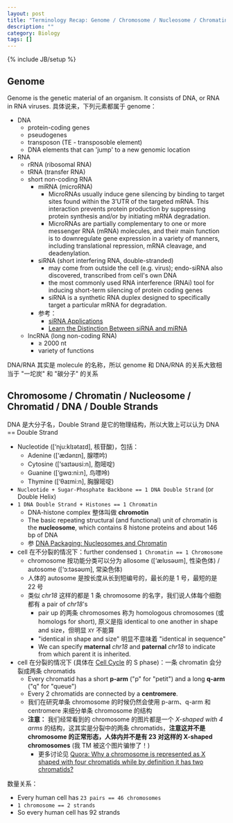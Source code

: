 ```yaml
---
layout: post
title: "Terminology Recap: Genome / Chromosome / Nucleosome / Chromatin / Chromatid / DNA / Double Strands"
description: ""
category: Biology
tags: []
---
```

{% include JB/setup %}

## Genome 

Genome is the genetic material of an organism. It consists of DNA, or RNA in RNA viruses. 具体说来，下列元素都属于 genome：

- DNA
    - protein-coding genes
    - pseudogenes
    - transposon (TE - transposoble element)
    - DNA elements that can 'jump' to a new genomic location
- RNA
    - rRNA (ribosomal RNA)
    - tRNA (transfer RNA)
    - short non-coding RNA
        - miRNA (microRNA)
            - MicroRNAs usually induce gene silencing by binding to target sites found within the 3’UTR of the targeted mRNA. This interaction prevents protein production by suppressing protein synthesis and/or by initiating mRNA degradation.
            - MicroRNAs are partially complementary to one or more messenger RNA (mRNA) molecules, and their main function is to downregulate gene expression in a variety of manners, including translational repression, mRNA cleavage, and deadenylation.
        - siRNA (short interfering RNA, double-stranded)
            - may come from outside the cell (e.g. virus); endo-siRNA also discovered, transcribed from cell's own DNA
            - the most commonly used RNA interference (RNAi) tool for inducing short-term silencing of protein coding genes
            - siRNA is a synthetic RNA duplex designed to specifically target a particular mRNA for degradation.
        - 参考：
            - [siRNA Applications](http://dharmacon.gelifesciences.com/applications/rna-interference/sirna/?rdr=true&LangType=2052&pageid=2147484497)
            - [Learn the Distinction Between siRNA and miRNA](https://www.thebalance.com/the-differences-between-sirna-and-mirna-375536)
    - lncRNA (long non-coding RNA)
        - $\ge$ 2000 nt
        - variety of functions

DNA/RNA 其实是 molecule 的名称，所以 genome 和 DNA/RNA 的关系大致相当于 "一坨炭" 和 "碳分子" 的关系

## Chromosome / Chromatin / Nucleosome / Chromatid / DNA / Double Strands

DNA 是大分子名，Double Strand 是它的物理结构，所以大致上可以认为 DNA == Double Strand

- Nucleotide ([‘nju:klɪətaɪd], 核苷酸)，包括：
    - Adenine ([‘ædənɪn], 腺嘌吟)
    - Cytosine ([‘saɪtəʊsi:n], 胞嘧啶)
    - Guanine ([‘gwɑ:ni:n], 鸟嘌呤)
    - Thymine ([‘θaɪmi:n], 胸腺嘧啶)
- `Nucleotide + Sugar-Phosphate Backbone == 1 DNA Double Strand` (or Double Helix)
- `1 DNA Double Strand + Histones == 1 Chromatin`
    - DNA-histone complex 整体叫做 **chromotin**
    - The basic repeating structural (and functional) unit of chromatin is the **nucleosome**, which contains 8 histone proteins and about 146 bp of DNA
    - 参 [DNA Packaging: Nucleosomes and Chromatin](https://www.nature.com/scitable/topicpage/dna-packaging-nucleosomes-and-chromatin-310)
- cell 在不分裂的情况下：further condensed `1 Chromatin == 1 Chromosome`
    - chromosome 按功能分类可以分为 allosome ([‘ælʊsəʊm], 性染色体) / autosome ([‘ɔ:təsəʊm], 常染色体)
    - 人体的 autosome 是按长度从长到短编号的，最长的是 1 号，最短的是 22 号
    - 类似 _chr18_ 这样的都是 1 条 chromosome 的名字，我们说人体每个细胞都有 a pair of _chr18_'s
        - pair up 的两条 chromosomes 称为 homologous chromosomes (或 homologs for short), 原义是指 identical to one another in shape and size，但明显 `XY` 不能算
        - "identical in shape and size" 明显不意味着 "identical in sequence"
        - We can specify **maternal** _chr18_ and **paternal** _chr18_ to indicate from which parent it is inherited.
- cell 在分裂的情况下 (具体在 [Cell Cycle](/biology/2015/07/29/cell-cycle) 的 S phase)：一条 chromatin 会分裂成两条 chromatids
    - Every chromatid has a short **p-arm** ("p" for "petit") and a long **q-arm** ("q" for "queue")
    - Every 2 chromatids are connected by a **centromere**.
    - 我们在研究单条 chromosome 的时候仍然会使用 p-arm、q-arm 和 centromere 来细分单条 chromosome 的结构
    - **注意：** 我们经常看到的 chromosome 的图片都是一个 _X-shaped with 4 arms_ 的结构，这其实是分裂中的两条 chromatids，**注意这并不是 chromosome 的正常形态，人体内并不是有 23 对这样的 X-shaped chromosomes** (我 TM 被这个图片骗惨了！)
        - 更多讨论见 [Quora: Why a chromosome is represented as X shaped with four chromatids while by definition it has two chromatids?](https://www.quora.com/Why-a-chromosome-is-represented-as-X-shaped-with-four-chromatids-while-by-definition-it-has-two-chromatids)

数量关系：

- Every human cell has `23 pairs == 46 chromosomes`
- `1 chromosome == 2 strands`
- So every human cell has 92 strands 